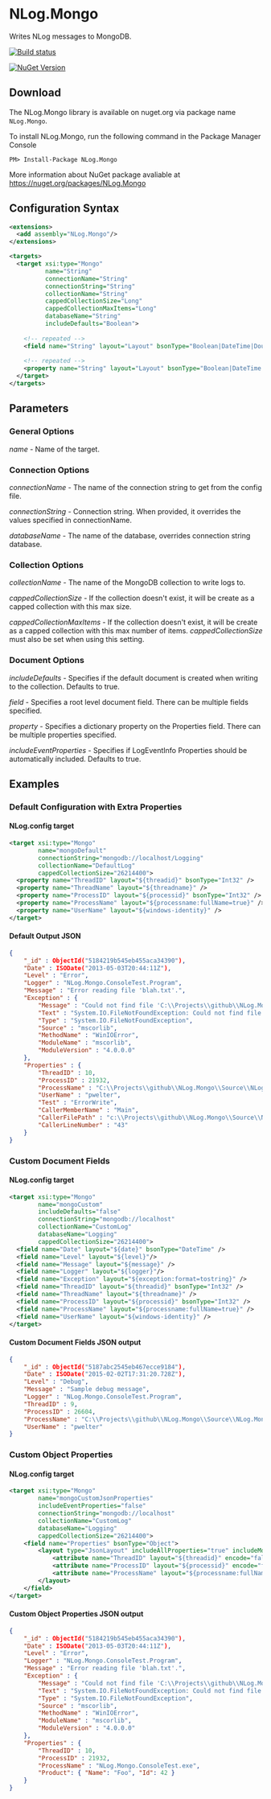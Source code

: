 # NLog.Mongo

Writes NLog messages to MongoDB.

[![Build status](https://github.com/loresoft/NLog.Mongo/workflows/Build/badge.svg)](https://github.com/loresoft/NLog.Mongo/actions)

[![NuGet Version](https://img.shields.io/nuget/v/NLog.Mongo.svg?style=flat-square)](https://www.nuget.org/packages/NLog.Mongo/) 

## Download

The NLog.Mongo library is available on nuget.org via package name `NLog.Mongo`.

To install NLog.Mongo, run the following command in the Package Manager Console

    PM> Install-Package NLog.Mongo
    
More information about NuGet package avaliable at
<https://nuget.org/packages/NLog.Mongo>

## Configuration Syntax

```xml
<extensions>
  <add assembly="NLog.Mongo"/>
</extensions>

<targets>
  <target xsi:type="Mongo"
          name="String"
          connectionName="String"
          connectionString="String"
          collectionName="String"
          cappedCollectionSize="Long"
          cappedCollectionMaxItems="Long"
          databaseName="String"
          includeDefaults="Boolean">
    
    <!-- repeated --> 
    <field name="String" layout="Layout" bsonType="Boolean|DateTime|Double|Int32|Int64|String"  />
    
    <!-- repeated --> 
    <property name="String" layout="Layout" bsonType="Boolean|DateTime|Double|Int32|Int64|String"  />
  </target>
</targets>
```

## Parameters

### General Options

_name_ - Name of the target.

### Connection Options

_connectionName_ - The name of the connection string to get from the config file. 

_connectionString_ - Connection string. When provided, it overrides the values specified in connectionName. 

_databaseName_ - The name of the database, overrides connection string database.

### Collection Options
_collectionName_ - The name of the MongoDB collection to write logs to.  

_cappedCollectionSize_ - If the collection doesn't exist, it will be create as a capped collection with this max size.

_cappedCollectionMaxItems_ - If the collection doesn't exist, it will be create as a capped collection with this max number of items.  _cappedCollectionSize_ must also be set when using this setting.

### Document Options

_includeDefaults_ - Specifies if the default document is created when writing to the collection.  Defaults to true.

_field_ - Specifies a root level document field. There can be multiple fields specified.

_property_ - Specifies a dictionary property on the Properties field. There can be multiple properties specified.

_includeEventProperties_ - Specifies if LogEventInfo Properties should be automatically included.  Defaults to true.

## Examples

### Default Configuration with Extra Properties

#### NLog.config target

```xml
<target xsi:type="Mongo"
        name="mongoDefault"
        connectionString="mongodb://localhost/Logging"
        collectionName="DefaultLog"
        cappedCollectionSize="26214400">
  <property name="ThreadID" layout="${threadid}" bsonType="Int32" />
  <property name="ThreadName" layout="${threadname}" />
  <property name="ProcessID" layout="${processid}" bsonType="Int32" />
  <property name="ProcessName" layout="${processname:fullName=true}" />
  <property name="UserName" layout="${windows-identity}" />
</target>
```

#### Default Output JSON

```JSON
{
    "_id" : ObjectId("5184219b545eb455aca34390"),
    "Date" : ISODate("2013-05-03T20:44:11Z"),
    "Level" : "Error",
    "Logger" : "NLog.Mongo.ConsoleTest.Program",
    "Message" : "Error reading file 'blah.txt'.",
    "Exception" : {
        "Message" : "Could not find file 'C:\\Projects\\github\\NLog.Mongo\\Source\\NLog.Mongo.ConsoleTest\\bin\\Debug\\blah.txt'.",
        "Text" : "System.IO.FileNotFoundException: Could not find file 'C:\\Projects\\github\\NLog.Mongo\\Source\\NLog.Mongo.ConsoleTest\\bin\\Debug\\blah.txt' ...",
        "Type" : "System.IO.FileNotFoundException",
        "Source" : "mscorlib",
        "MethodName" : "WinIOError",
        "ModuleName" : "mscorlib",
        "ModuleVersion" : "4.0.0.0"
    },
    "Properties" : {
        "ThreadID" : 10,
        "ProcessID" : 21932,
        "ProcessName" : "C:\\Projects\\github\\NLog.Mongo\\Source\\NLog.Mongo.ConsoleTest\\bin\\Debug\\NLog.Mongo.ConsoleTest.exe",
        "UserName" : "pwelter",
        "Test" : "ErrorWrite",
        "CallerMemberName" : "Main",
        "CallerFilePath" : "c:\\Projects\\github\\NLog.Mongo\\Source\\NLog.Mongo.ConsoleTest\\Program.cs",
        "CallerLineNumber" : "43"
    }
}
```

### Custom Document Fields

#### NLog.config target

```xml
<target xsi:type="Mongo"
        name="mongoCustom"
        includeDefaults="false"
        connectionString="mongodb://localhost"
        collectionName="CustomLog"
        databaseName="Logging"
        cappedCollectionSize="26214400">
  <field name="Date" layout="${date}" bsonType="DateTime" />
  <field name="Level" layout="${level}"/>
  <field name="Message" layout="${message}" />
  <field name="Logger" layout="${logger}"/>
  <field name="Exception" layout="${exception:format=tostring}" />
  <field name="ThreadID" layout="${threadid}" bsonType="Int32" />
  <field name="ThreadName" layout="${threadname}" />
  <field name="ProcessID" layout="${processid}" bsonType="Int32" />
  <field name="ProcessName" layout="${processname:fullName=true}" />
  <field name="UserName" layout="${windows-identity}" />
</target>
```

#### Custom Document Fields JSON output

```JSON
{
    "_id" : ObjectId("5187abc2545eb467ecce9184"),
    "Date" : ISODate("2015-02-02T17:31:20.728Z"),
    "Level" : "Debug",
    "Message" : "Sample debug message",
    "Logger" : "NLog.Mongo.ConsoleTest.Program",
    "ThreadID" : 9,
    "ProcessID" : 26604,
    "ProcessName" : "C:\\Projects\\github\\NLog.Mongo\\Source\\NLog.Mongo.ConsoleTest\\bin\\Debug\\v4.5\\NLog.Mongo.ConsoleTest.exe",
    "UserName" : "pwelter"
}
```

### Custom Object Properties

#### NLog.config target

```xml
<target xsi:type="Mongo"
        name="mongoCustomJsonProperties"
        includeEventProperties="false"
        connectionString="mongodb://localhost"
        collectionName="CustomLog"
        databaseName="Logging"
        cappedCollectionSize="26214400">
    <field name="Properties" bsonType="Object">
        <layout type="JsonLayout" includeAllProperties="true" includeMdlc="true" maxRecursionLimit="10">
            <attribute name="ThreadID" layout="${threadid}" encode="false" />
            <attribute name="ProcessID" layout="${processid}" encode="false" />
            <attribute name="ProcessName" layout="${processname:fullName=false}" />
        </layout>
    </field>
</target>
```

#### Custom Object Properties JSON output

```JSON
{
    "_id" : ObjectId("5184219b545eb455aca34390"),
    "Date" : ISODate("2013-05-03T20:44:11Z"),
    "Level" : "Error",
    "Logger" : "NLog.Mongo.ConsoleTest.Program",
    "Message" : "Error reading file 'blah.txt'.",
    "Exception" : {
        "Message" : "Could not find file 'C:\\Projects\\github\\NLog.Mongo\\Source\\NLog.Mongo.ConsoleTest\\bin\\Debug\\blah.txt'.",
        "Text" : "System.IO.FileNotFoundException: Could not find file 'C:\\Projects\\github\\NLog.Mongo\\Source\\NLog.Mongo.ConsoleTest\\bin\\Debug\\blah.txt' ...",
        "Type" : "System.IO.FileNotFoundException",
        "Source" : "mscorlib",
        "MethodName" : "WinIOError",
        "ModuleName" : "mscorlib",
        "ModuleVersion" : "4.0.0.0"
    },
    "Properties" : {
        "ThreadID" : 10,
        "ProcessID" : 21932,
        "ProcessName" : "NLog.Mongo.ConsoleTest.exe",
        "Product": { "Name": "Foo", "Id": 42 }
    }
}
```
